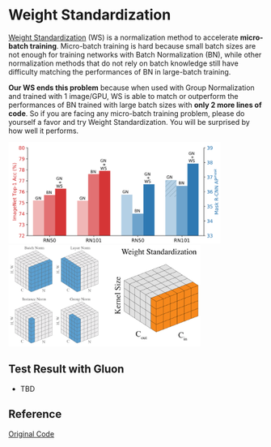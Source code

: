 # Weight Standardization

[Weight Standardization](https://arxiv.org/abs/1903.10520) (WS) is a normalization method to accelerate **micro-batch training**.
Micro-batch training is hard because small batch sizes are not enough for
training networks with Batch Normalization (BN), while
other normalization methods that do not rely on batch
knowledge still have difficulty matching the performances
of BN in large-batch training.

**Our WS ends this problem** because when used with Group Normalization and trained
with 1 image/GPU, WS is able to match or outperform the
performances of BN trained with large batch sizes with **only
2 more lines of code**.
So if you are facing any micro-batch training problem, please do yourself a favor and try Weight Standardization.
You will be surprised by how well it performs.

<p float="left">
  <img src="imgs/comp.png" height="200" />
  <img src="imgs/norm.png" height="200" />
</p>

## Test Result with Gluon
- TBD

 
## Reference
[Original Code](https://arxiv.org/abs/1903.10520) 